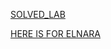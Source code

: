 [SOLVED_LAB](https://raw.githubusercontent.com/data-bootcamp-v4/data/main/we_fn_use_c_marketing_customer_value_analysis.csv](https://public.tableau.com/views/lab_tebleau/Dashboard1?:language=en-GB&publish=yes&:sid=&:display_count=n&:origin=viz_share_link)https://public.tableau.com/views/lab_tebleau/Dashboard1?:language=en-GB&publish=yes&:sid=&:display_count=n&:origin=viz_share_link)


 [HERE IS FOR ELNARA](https://raw.githubusercontent.com/data-bootcamp-v4/data/main/we_fn_use_c_marketing_customer_value_analysis.csv](https://public.tableau.com/views/lab_tebleau/Dashboard1?:language=en-GB&publish=yes&:sid=&:display_count=n&:origin=viz_share_link)https://public.tableau.com/views/lab_tebleau/Dashboard1?:language=en-GB&publish=yes&:sid=&:display_count=n&:origin=viz_share_link)
